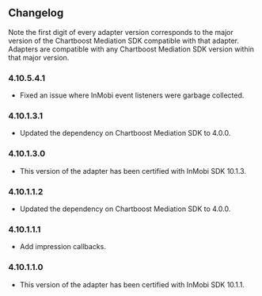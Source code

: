 ## Changelog

Note the first digit of every adapter version corresponds to the major version of the Chartboost Mediation SDK compatible with that adapter. 
Adapters are compatible with any Chartboost Mediation SDK version within that major version.

### 4.10.5.4.1
- Fixed an issue where InMobi event listeners were garbage collected.

### 4.10.1.3.1
- Updated the dependency on Chartboost Mediation SDK to 4.0.0.

### 4.10.1.3.0
- This version of the adapter has been certified with InMobi SDK 10.1.3.

### 4.10.1.1.2
- Updated the dependency on Chartboost Mediation SDK to 4.0.0.

### 4.10.1.1.1
- Add impression callbacks.

### 4.10.1.1.0
- This version of the adapter has been certified with InMobi SDK 10.1.1.
